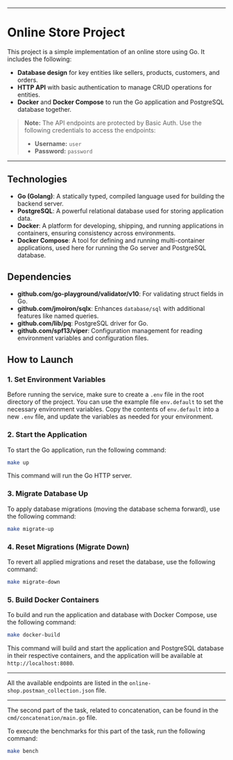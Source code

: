 
---

# Online Store Project

This project is a simple implementation of an online store using Go. It includes the following:

- **Database design** for key entities like sellers, products, customers, and orders.
- **HTTP API** with basic authentication to manage CRUD operations for entities.
- **Docker** and **Docker Compose** to run the Go application and PostgreSQL database together.

> **Note:** The API endpoints are protected by Basic Auth. Use the following credentials to access the endpoints:
>
> - **Username:** `user`
> - **Password:** `password`

---

## Technologies

- **Go (Golang)**: A statically typed, compiled language used for building the backend server.
- **PostgreSQL**: A powerful relational database used for storing application data.
- **Docker**: A platform for developing, shipping, and running applications in containers, ensuring consistency across environments.
- **Docker Compose**: A tool for defining and running multi-container applications, used here for running the Go server and PostgreSQL database.

## Dependencies

- **github.com/go-playground/validator/v10**: For validating struct fields in Go.
- **github.com/jmoiron/sqlx**: Enhances `database/sql` with additional features like named queries.
- **github.com/lib/pq**: PostgreSQL driver for Go.
- **github.com/spf13/viper**: Configuration management for reading environment variables and configuration files.

## How to Launch

### 1. **Set Environment Variables**

Before running the service, make sure to create a `.env` file in the root directory of the project. You can use the example file `env.default` to set the necessary environment variables. Copy the contents of `env.default` into a new `.env` file, and update the variables as needed for your environment.

### 2. **Start the Application**

To start the Go application, run the following command:

```bash
make up
```

This command will run the Go HTTP server.

### 3. **Migrate Database Up**

To apply database migrations (moving the database schema forward), use the following command:

```bash
make migrate-up
```

### 4. **Reset Migrations (Migrate Down)**

To revert all applied migrations and reset the database, use the following command:

```bash
make migrate-down
```

### 5. **Build Docker Containers**

To build and run the application and database with Docker Compose, use the following command:

```bash
make docker-build
```

This command will build and start the application and PostgreSQL database in their respective containers, and the application will be available at `http://localhost:8080`.

---

All the available endpoints are listed in the `online-shop.postman_collection.json` file.

---

The second part of the task, related to concatenation, can be found in the `cmd/concatenation/main.go` file.

To execute the benchmarks for this part of the task, run the following command:

```bash
make bench
```